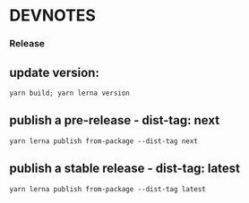 # DEVNOTES

### Release

## update version:

```
yarn build; yarn lerna version
```

## publish a pre-release - dist-tag: next

```
yarn lerna publish from-package --dist-tag next
```

## publish a stable release - dist-tag: latest

```
yarn lerna publish from-package --dist-tag latest
```
